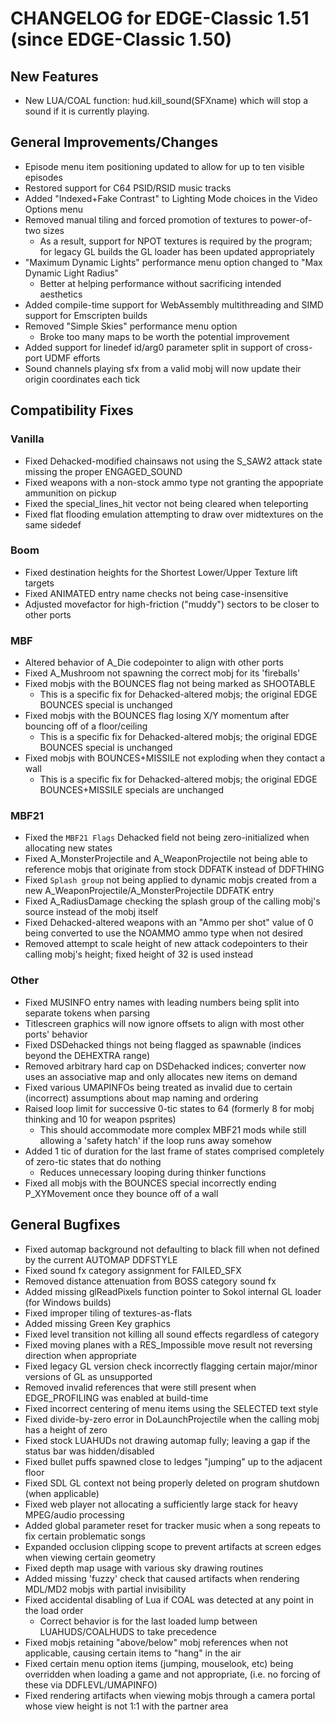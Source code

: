 # CHANGELOG for EDGE-Classic 1.51 (since EDGE-Classic 1.50)

## New Features
- New LUA/COAL function: hud.kill_sound(SFXname) which will stop a sound if it is currently playing.

## General Improvements/Changes
- Episode menu item positioning updated to allow for up to ten visible episodes
- Restored support for C64 PSID/RSID music tracks
- Added "Indexed+Fake Contrast" to Lighting Mode choices in the Video Options menu
- Removed manual tiling and forced promotion of textures to power-of-two sizes
  - As a result, support for NPOT textures is required by the program; for legacy GL builds the GL loader has been updated appropriately
- "Maximum Dynamic Lights" performance menu option changed to "Max Dynamic Light Radius"
  - Better at helping performance without sacrificing intended aesthetics
- Added compile-time support for WebAssembly multithreading and SIMD support for Emscripten builds
- Removed "Simple Skies" performance menu option
  - Broke too many maps to be worth the potential improvement
- Added support for linedef id/arg0 parameter split in support of cross-port UDMF efforts
- Sound channels playing sfx from a valid mobj will now update their origin coordinates each tick

## Compatibility Fixes

### Vanilla
- Fixed Dehacked-modified chainsaws not using the S_SAW2 attack state missing the proper ENGAGED_SOUND
- Fixed weapons with a non-stock ammo type not granting the appopriate ammunition on pickup
- Fixed the special_lines_hit vector not being cleared when teleporting
- Fixed flat flooding emulation attempting to draw over midtextures on the same sidedef

### Boom
- Fixed destination heights for the Shortest Lower/Upper Texture lift targets
- Fixed ANIMATED entry name checks not being case-insensitive
- Adjusted movefactor for high-friction ("muddy") sectors to be closer to other ports

### MBF
- Altered behavior of A_Die codepointer to align with other ports
- Fixed A_Mushroom not spawning the correct mobj for its 'fireballs'
- Fixed mobjs with the BOUNCES flag not being marked as SHOOTABLE
  - This is a specific fix for Dehacked-altered mobjs; the original EDGE BOUNCES special is unchanged
- Fixed mobjs with the BOUNCES flag losing X/Y momentum after bouncing off of a floor/ceiling
  - This is a specific fix for Dehacked-altered mobjs; the original EDGE BOUNCES special is unchanged
- Fixed mobjs with BOUNCES+MISSILE not exploding when they contact a wall
  - This is a specific fix for Dehacked-altered mobjs; the original EDGE BOUNCES+MISSILE specials are unchanged

### MBF21
- Fixed the `MBF21 Flags` Dehacked field not being zero-initialized when allocating new states
- Fixed A_MonsterProjectile and A_WeaponProjectile not being able to reference mobjs that originate from stock DDFATK instead of DDFTHING
- Fixed `Splash group` not being applied to dynamic mobjs created from a new A_WeaponProjectile/A_MonsterProjectile DDFATK entry
- Fixed A_RadiusDamage checking the splash group of the calling mobj's source instead of the mobj itself
- Fixed Dehacked-altered weapons with an "Ammo per shot" value of 0 being converted to use the NOAMMO ammo type when not desired
- Removed attempt to scale height of new attack codepointers to their calling mobj's height; fixed height of 32 is used instead

### Other
- Fixed MUSINFO entry names with leading numbers being split into separate tokens when parsing
- Titlescreen graphics will now ignore offsets to align with most other ports' behavior
- Fixed DSDehacked things not being flagged as spawnable (indices beyond the DEHEXTRA range)
- Removed arbitrary hard cap on DSDehacked indices; converter now uses an associative map and only allocates new items on demand
- Fixed various UMAPINFOs being treated as invalid due to certain (incorrect) assumptions about map naming and ordering
- Raised loop limit for successive 0-tic states to 64 (formerly 8 for mobj thinking and 10 for weapon psprites)
  - This should accommodate more complex MBF21 mods while still allowing a 'safety hatch' if the loop runs away somehow
- Added 1 tic of duration for the last frame of states comprised completely of zero-tic states that do nothing
  - Reduces unnecessary looping during thinker functions
- Fixed all mobjs with the BOUNCES special incorrectly ending P_XYMovement once they bounce off of a wall

## General Bugfixes
- Fixed automap background not defaulting to black fill when not defined by the current AUTOMAP DDFSTYLE
- Fixed sound fx category assignment for FAILED_SFX
- Removed distance attenuation from BOSS category sound fx
- Added missing glReadPixels function pointer to Sokol internal GL loader (for Windows builds)
- Fixed improper tiling of textures-as-flats
- Added missing Green Key graphics
- Fixed level transition not killing all sound effects regardless of category
- Fixed moving planes with a RES_Impossible move result not reversing direction when appropriate
- Fixed legacy GL version check incorrectly flagging certain major/minor versions of GL as unsupported
- Removed invalid references that were still present when EDGE_PROFILING was enabled at build-time
- Fixed incorrect centering of menu items using the SELECTED text style
- Fixed divide-by-zero error in DoLaunchProjectile when the calling mobj has a height of zero
- Fixed stock LUAHUDs not drawing automap fully; leaving a gap if the status bar was hidden/disabled
- Fixed bullet puffs spawned close to ledges "jumping" up to the adjacent floor
- Fixed SDL GL context not being properly deleted on program shutdown (when applicable)
- Fixed web player not allocating a sufficiently large stack for heavy MPEG/audio processing
- Added global parameter reset for tracker music when a song repeats to fix certain problematic songs
- Expanded occlusion clipping scope to prevent artifacts at screen edges when viewing certain geometry
- Fixed depth map usage with various sky drawing routines
- Added missing 'fuzzy' check that caused artifacts when rendering MDL/MD2 mobjs with partial invisibility
- Fixed accidental disabling of Lua if COAL was detected at any point in the load order
  - Correct behavior is for the last loaded lump between LUAHUDS/COALHUDS to take precedence
- Fixed mobjs retaining "above/below" mobj references when not applicable, causing certain items to "hang" in the air
- Fixed certain menu option items (jumping, mouselook, etc) being overridden when loading a game and not appropriate, (i.e. no forcing of these via DDFLEVL/UMAPINFO)
- Fixed rendering artifacts when viewing mobjs through a camera portal whose view height is not 1:1 with the partner area